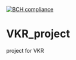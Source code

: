 [![BCH compliance](https://bettercodehub.com/edge/badge/YaroslavS1/VKR_project?branch=main)](https://bettercodehub.com/)

# VKR_project
project for VKR
